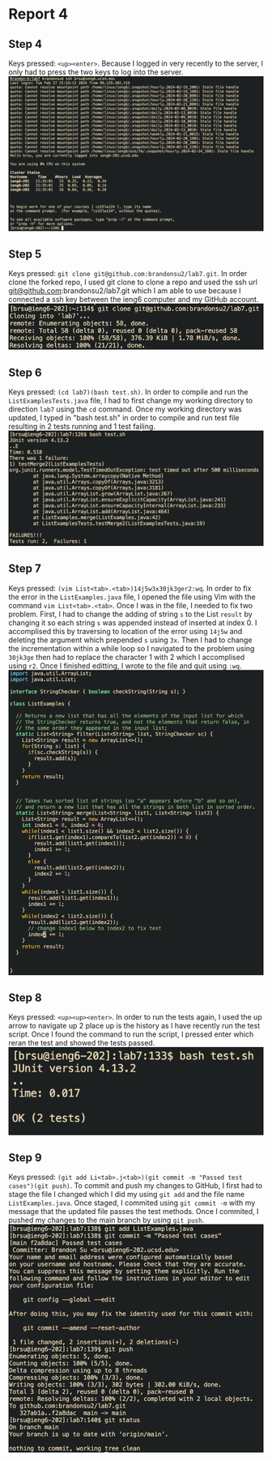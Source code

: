 # Report 4
## Step 4
Keys pressed: `<up><enter>`. Because I logged in very recently to the server, I only had to press the two keys to log into the server.
![q4](q4.png)
## Step 5
Keys pressed: `git clone git@github.com:brandonsu2/lab7.git`. In order clone the forked repo, I used git clone to clone a repo and used the ssh url git@github.com:brandonsu2/lab7.git which I am able to use because I connected a ssh key between the ieng6 computer and my GitHub account. 
![q5](q5.png)
## Step 6
Keys pressed: `(cd lab7)(bash test.sh)`. In order to compile and run the `ListExamplesTests.java` file, I had to first change my working directory to direction `lab7` using the `cd` command. Once my working directory was updated, I typed in "bash test.sh" in order to compile and run test file resulting in 2 tests running and 1 test failing.
![q6](q6.png)
## Step 7
Keys pressed: `(vim List<tab>.<tab>)14j5w3x30jk3ger2:wq`. In order to fix the error in the `ListExamples.java` file, I opened the file using Vim with the command `vim List<tab>.<tab>`. Once I was in the file, I needed to fix two problem. First, I had to change the adding of string `s` to the List `result` by changing it so each string `s` was appended instead of inserted at index 0. I accomplised this by traversing to location of the error using `14j5w` and deleting the argument which prepended `s` using `3x`. Then I had to change the incrementation within a while loop so I navigated to the problem using `30jk3ge` then had to replace the character 1 with 2 which I accomplised using `r2`. Once I finished editting, I wrote to the file and quit using `:wq`.
![q7](q7.png)
## Step 8
Keys pressed: `<up><up><enter>`. In order to run the tests again, I used the up arrow to navigate up 2 place up is the history as I have recently run the test script. Once I found the command to run the script, I pressed enter which reran the test and showed the tests passed.
![q8](q8.png)
## Step 9
Keys pressed: `(git add Li<tab>.j<tab>)(git commit -m "Passed test cases")(git push)`. To commit and push my changes to GitHub, I first had to stage the file I changed which I did my using `git add` and the file name `ListExamples.java`. Once staged, I commited using `git commit -m` with my message that the updated file passes the test methods. Once I commited, I pushed my changes to the main branch by using `git push`.
![q9](q9.png)
